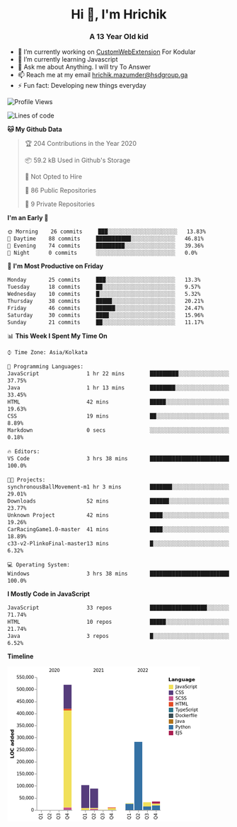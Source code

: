 <h1 align="center">Hi 👋, I'm Hrichik</h1>
<h3 align="center">A 13 Year Old kid</h3>


- 🔭 I’m currently working on [CustomWebExtension](https://github.com/hrichiksite/CustomWebExtension) For Kodular
- 🌱 I’m currently learning Javascript
- 💬 Ask me about Anything. I will try To Answer
- 📫 Reach me at my email hrichik.mazumder@hsdgroup.ga
- ⚡ Fun fact: Developing new things everyday

<!--START_SECTION:waka-->
![Profile Views](http://img.shields.io/badge/Profile%20Views-96-blue)

![Lines of code](https://img.shields.io/badge/From%20Hello%20World%20I%27ve%20Written-4.4%20million%20lines%20of%20code-blue)

**🐱 My Github Data** 

> 🏆 204 Contributions in the Year 2020
 > 
> 📦 59.2 kB Used in Github's Storage 
 > 
> 🚫 Not Opted to Hire
 > 
> 📜 86 Public Repositories
 > 
> 🔑 9 Private Repositories 

**I'm an Early 🐤** 

```text
🌞 Morning    26 commits     ███░░░░░░░░░░░░░░░░░░░░░░   13.83% 
🌆 Daytime    88 commits     ███████████░░░░░░░░░░░░░░   46.81% 
🌃 Evening    74 commits     █████████░░░░░░░░░░░░░░░░   39.36% 
🌙 Night      0 commits      ░░░░░░░░░░░░░░░░░░░░░░░░░   0.0%

```
📅 **I'm Most Productive on Friday** 

```text
Monday       25 commits     ███░░░░░░░░░░░░░░░░░░░░░░   13.3% 
Tuesday      18 commits     ██░░░░░░░░░░░░░░░░░░░░░░░   9.57% 
Wednesday    10 commits     █░░░░░░░░░░░░░░░░░░░░░░░░   5.32% 
Thursday     38 commits     █████░░░░░░░░░░░░░░░░░░░░   20.21% 
Friday       46 commits     ██████░░░░░░░░░░░░░░░░░░░   24.47% 
Saturday     30 commits     ████░░░░░░░░░░░░░░░░░░░░░   15.96% 
Sunday       21 commits     ██░░░░░░░░░░░░░░░░░░░░░░░   11.17%

```


📊 **This Week I Spent My Time On** 

```text
⌚︎ Time Zone: Asia/Kolkata

💬 Programming Languages: 
JavaScript               1 hr 22 mins        █████████░░░░░░░░░░░░░░░░   37.75% 
Java                     1 hr 13 mins        ████████░░░░░░░░░░░░░░░░░   33.45% 
HTML                     42 mins             █████░░░░░░░░░░░░░░░░░░░░   19.63% 
CSS                      19 mins             ██░░░░░░░░░░░░░░░░░░░░░░░   8.89% 
Markdown                 0 secs              ░░░░░░░░░░░░░░░░░░░░░░░░░   0.18%

🔥 Editors: 
VS Code                  3 hrs 38 mins       █████████████████████████   100.0%

🐱‍💻 Projects: 
synchronousBallMovement-m1 hr 3 mins         ███████░░░░░░░░░░░░░░░░░░   29.01% 
Downloads                52 mins             ██████░░░░░░░░░░░░░░░░░░░   23.77% 
Unknown Project          42 mins             ████░░░░░░░░░░░░░░░░░░░░░   19.26% 
CarRacingGame1.0-master  41 mins             ████░░░░░░░░░░░░░░░░░░░░░   18.89% 
c33-v2-PlinkoFinal-master13 mins             █░░░░░░░░░░░░░░░░░░░░░░░░   6.32%

💻 Operating System: 
Windows                  3 hrs 38 mins       █████████████████████████   100.0%

```

**I Mostly Code in JavaScript** 

```text
JavaScript               33 repos            ██████████████████░░░░░░░   71.74% 
HTML                     10 repos            █████░░░░░░░░░░░░░░░░░░░░   21.74% 
Java                     3 repos             █░░░░░░░░░░░░░░░░░░░░░░░░   6.52%

```


**Timeline**

![Chart not found](https://github.com/hrichiksite/hrichiksite/blob/master/charts/bar_graph.png) 


<!--END_SECTION:waka-->

